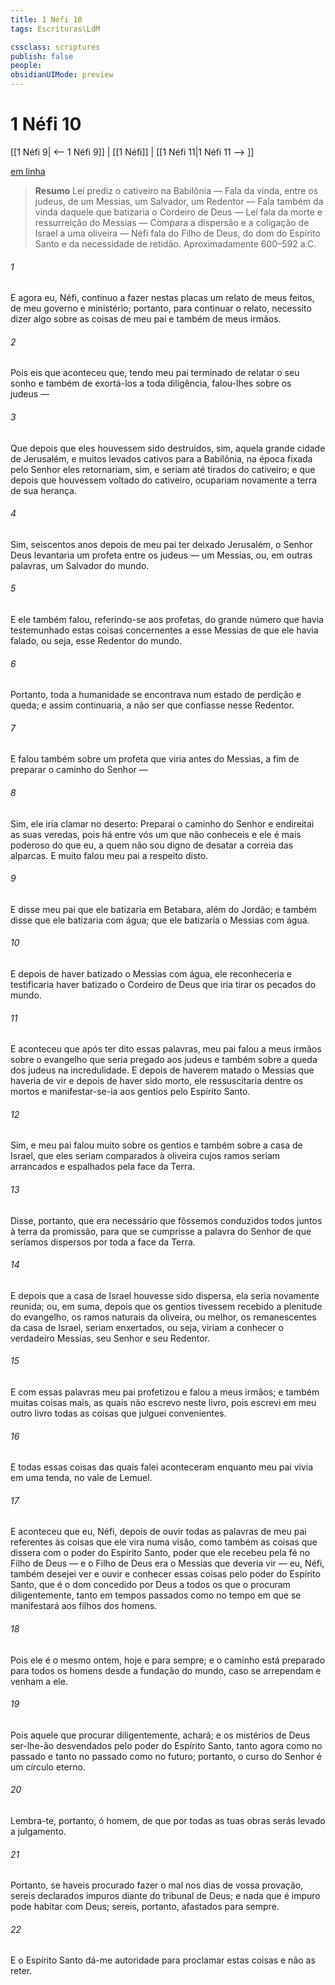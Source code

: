 ```yaml
---
title: 1 Néfi 10
tags: Escrituras\LdM

cssclass: scriptures
publish: false
people:
obsidianUIMode: preview
---
```


# 1 Néfi 10
[[1 Néfi 9| <-- 1 Néfi 9]] | [[1 Néfi]] | [[1 Néfi 11|1 Néfi 11 --> ]]

[em linha](https://churchofjesuschrist.org/study/scriptures/bofm/1-ne/10?lang=por)

> __Resumo__
Leí prediz o cativeiro na Babilônia — Fala da vinda, entre os judeus, de um Messias, um Salvador, um Redentor — Fala também da vinda daquele que batizaria o Cordeiro de Deus — Leí fala da morte e ressurreição do Messias — Compara a dispersão e a coligação de Israel a uma oliveira — Néfi fala do Filho de Deus, do dom do Espírito Santo e da necessidade de retidão. Aproximadamente 600–592 a.C.

###### 1 
E agora eu, Néfi, continuo a fazer nestas placas um relato de meus feitos, de meu governo e ministério; portanto, para continuar o relato, necessito dizer algo sobre as coisas de meu pai e também de meus irmãos.

###### 2 
Pois eis que aconteceu que, tendo meu pai terminado de relatar o seu sonho e também de exortá-los a toda diligência, falou-lhes sobre os judeus —

###### 3 
Que depois que eles houvessem sido destruídos, sim, aquela grande cidade de Jerusalém, e muitos levados cativos para a Babilônia, na época fixada pelo Senhor eles retornariam, sim, e seriam até tirados do cativeiro; e que depois que houvessem voltado do cativeiro, ocupariam novamente a terra de sua herança.

###### 4 
Sim, seiscentos anos depois de meu pai ter deixado Jerusalém, o Senhor Deus levantaria um profeta entre os judeus — um Messias, ou, em outras palavras, um Salvador do mundo.

###### 5 
E ele também falou, referindo-se aos profetas, do grande número que havia testemunhado estas coisas concernentes a esse Messias de que ele havia falado, ou seja, esse Redentor do mundo.

###### 6 
Portanto, toda a humanidade se encontrava num estado de perdição e queda; e assim continuaria, a não ser que confiasse nesse Redentor.

###### 7 
E falou também sobre um profeta que viria antes do Messias, a fim de preparar o caminho do Senhor —

###### 8 
Sim, ele iria clamar no deserto: Preparai o caminho do Senhor e endireitai as suas veredas, pois há entre vós um que não conheceis e ele é mais poderoso do que eu, a quem não sou digno de desatar a correia das alparcas. E muito falou meu pai a respeito disto.

###### 9 
E disse meu pai que ele batizaria em Betabara, além do Jordão; e também disse que ele batizaria com água; que ele batizaria o Messias com água.

###### 10 
E depois de haver batizado o Messias com água, ele reconheceria e testificaria haver batizado o Cordeiro de Deus que iria tirar os pecados do mundo.

###### 11 
E aconteceu que após ter dito essas palavras, meu pai falou a meus irmãos sobre o evangelho que seria pregado aos judeus e também sobre a queda dos judeus na incredulidade. E depois de haverem matado o Messias que haveria de vir e depois de haver sido morto, ele ressuscitaria dentre os mortos e manifestar-se-ia aos gentios pelo Espírito Santo.

###### 12 
Sim, e meu pai falou muito sobre os gentios e também sobre a casa de Israel, que eles seriam comparados à oliveira cujos ramos seriam arrancados e espalhados pela face da Terra.

###### 13 
Disse, portanto, que era necessário que fôssemos conduzidos todos juntos à terra da promissão, para que se cumprisse a palavra do Senhor de que seríamos dispersos por toda a face da Terra.

###### 14 
E depois que a casa de Israel houvesse sido dispersa, ela seria novamente reunida; ou, em suma, depois que os gentios tivessem recebido a plenitude do evangelho, os ramos naturais da oliveira, ou melhor, os remanescentes da casa de Israel, seriam enxertados, ou seja, viriam a conhecer o verdadeiro Messias, seu Senhor e seu Redentor.

###### 15 
E com essas palavras meu pai profetizou e falou a meus irmãos; e também muitas coisas mais, as quais não escrevo neste livro, pois escrevi em meu outro livro todas as coisas que julguei convenientes.

###### 16 
E todas essas coisas das quais falei aconteceram enquanto meu pai vivia em uma tenda, no vale de Lemuel.

###### 17 
E aconteceu que eu, Néfi, depois de ouvir todas as palavras de meu pai referentes às coisas que ele vira numa visão, como também as coisas que dissera com o poder do Espírito Santo, poder que ele recebeu pela fé no Filho de Deus — e o Filho de Deus era o Messias que deveria vir — eu, Néfi, também desejei ver e ouvir e conhecer essas coisas pelo poder do Espírito Santo, que é o dom concedido por Deus a todos os que o procuram diligentemente, tanto em tempos passados como no tempo em que se manifestará aos filhos dos homens.

###### 18 
Pois ele é o mesmo ontem, hoje e para sempre; e o caminho está preparado para todos os homens desde a fundação do mundo, caso se arrependam e venham a ele.

###### 19 
Pois aquele que procurar diligentemente, achará; e os mistérios de Deus ser-lhe-ão desvendados pelo poder do Espírito Santo, tanto agora como no passado e tanto no passado como no futuro; portanto, o curso do Senhor é um círculo eterno.

###### 20 
Lembra-te, portanto, ó homem, de que por todas as tuas obras serás levado a julgamento.

###### 21 
Portanto, se haveis procurado fazer o mal nos dias de vossa provação, sereis declarados impuros diante do tribunal de Deus; e nada que é impuro pode habitar com Deus; sereis, portanto, afastados para sempre.

###### 22 
E o Espírito Santo dá-me autoridade para proclamar estas coisas e não as reter.

